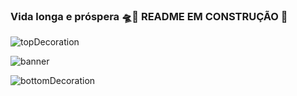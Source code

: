 ### Vida longa e próspera 🛸🖖 README EM CONSTRUÇÃO 🔨


![topDecoration](https://github.com/LucasSilvaMarts/LucasSilvaMarts/blob/main/wave.svg)

![banner](https://github.com/LucasSilvaMarts/LucasSilvaMarts/blob/main/coffeeMod.png)






![bottomDecoration](https://github.com/LucasSilvaMarts/LucasSilvaMarts/blob/main/wave%20bottom.svg)
